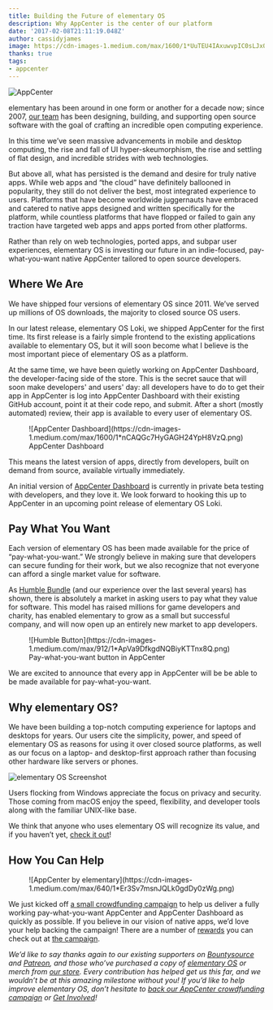 ```yaml
---
title: Building the Future of elementary OS
description: Why AppCenter is the center of our platform
date: '2017-02-08T21:11:19.048Z'
author: cassidyjames
image: https://cdn-images-1.medium.com/max/1600/1*UuTEU4IAxuwvpIC0sLJxQg.png
thanks: true
tags:
- appcenter
---
```


![AppCenter](https://cdn-images-1.medium.com/max/1600/1*UuTEU4IAxuwvpIC0sLJxQg.png)

elementary has been around in one form or another for a decade now; since 2007, [our team](https://elementary.io/team) has been designing, building, and supporting open source software with the goal of crafting an incredible open computing experience.

In this time we’ve seen massive advancements in mobile and desktop computing, the rise and fall of UI hyper-skeumorphism, the rise and settling of flat design, and incredible strides with web technologies.

But above all, what has persisted is the demand and desire for truly native apps. While web apps and “the cloud” have definitely ballooned in popularity, they still do not deliver the best, most integrated experience to users. Platforms that have become worldwide juggernauts have embraced and catered to native apps designed and written specifically for the platform, while countless platforms that have flopped or failed to gain any traction have targeted web apps and apps ported from other platforms.

Rather than rely on web technologies, ported apps, and subpar user experiences, elementary OS is investing our future in an indie-focused, pay-what-you-want native AppCenter tailored to open source developers.

## Where We Are

We have shipped four versions of elementary OS since 2011. We’ve served up millions of OS downloads, the majority to closed source OS users.

In our latest release, elementary OS Loki, we shipped AppCenter for the first time. Its first release is a fairly simple frontend to the existing applications available to elementary OS, but it will soon become what I believe is the most important piece of elementary OS as a platform.

At the same time, we have been quietly working on AppCenter Dashboard, the developer-facing side of the store. This is the secret sauce that will soon make developers' and users' day: all developers have to do to get their app in AppCenter is log into AppCenter Dashboard with their existing GitHub account, point it at their code repo, and submit. After a short (mostly automated) review, their app is available to every user of elementary OS.

<figure markdown="1">
![AppCenter Dashboard](https://cdn-images-1.medium.com/max/1600/1*nCAQGc7HyGAGH24YpH8VzQ.png)
<figcaption>AppCenter Dashboard</figcaption>
</figure>

This means the latest version of apps, directly from developers, built on demand from source, available virtually immediately.

An initial version of [AppCenter Dashboard](https://developer.elementary.io) is currently in private beta testing with developers, and they love it. We look forward to hooking this up to AppCenter in an upcoming point release of elementary OS Loki.

## Pay What You Want

Each version of elementary OS has been made available for the price of “pay-what-you-want.” We strongly believe in making sure that developers can secure funding for their work, but we also recognize that not everyone can afford a single market value for software.

As [Humble Bundle](https://www.humblebundle.com) (and our experience over the last several years) has shown, there is absolutely a market in asking users to pay what they value for software. This model has raised millions for game developers and charity, has enabled elementary to grow as a small but successful company, and will now open up an entirely new market to app developers.

<figure markdown="1">
![Humble Button](https://cdn-images-1.medium.com/max/912/1*ApVa9DfkgdNQBiyKTTnx8Q.png)
<figcaption>Pay-what-you-want button in AppCenter</figcaption>
</figure>


We are excited to announce that every app in AppCenter will be be able to be made available for pay-what-you-want.

## Why elementary OS?

We have been building a top-notch computing experience for laptops and desktops for years. Our users cite the simplicity, power, and speed of elementary OS as reasons for using it over closed source platforms, as well as our focus on a laptop- and desktop-first approach rather than focusing other hardware like servers or phones.

![elementary OS Screenshot](https://cdn-images-1.medium.com/max/1410/1*lF0rrTapFFHUxvWr_LRMeA.png)

Users flocking from Windows appreciate the focus on privacy and security. Those coming from macOS enjoy the speed, flexibility, and developer tools along with the familiar UNIX-like base.

We think that anyone who uses elementary OS will recognize its value, and if you haven’t yet, [check it out](https://elementary.io)!

## How You Can Help

<figure class="card" markdown="1">
![AppCenter by elementary](https://cdn-images-1.medium.com/max/640/1*Er3Sv7msnJQLk0gdDy0zWg.png)
</figure>

We just kicked off [a small crowdfunding campaign](https://igg.me/at/appcenter) to help us deliver a fully working pay-what-you-want AppCenter and AppCenter Dashboard as quickly as possible. If you believe in our vision of native apps, we’d love your help backing the campaign! There are a number of [rewards](https://igg.me/at/appcenter) you can check out at [the campaign](https://igg.me/at/appcenter).

_We’d like to say thanks again to our existing supporters on_ [_Bountysource_](https://salt.bountysource.com/teams/elementary) _and_ [_Patreon_](https://www.patreon.com/elementary)_, and those who’ve purchased a copy of_ [_elementary OS_](https://elementary.io/) _or merch from_ [_our store_](https://elementary.io/store/)_. Every contribution has helped get us this far, and we wouldn’t be at this amazing milestone without you! If you’d like to help improve elementary OS, don’t hesitate to_ [_back our AppCenter crowdfunding campaign_](https://igg.me/at/appcenter) _or_ [_Get Involved_](https://elementary.io/get-involved)_!_

